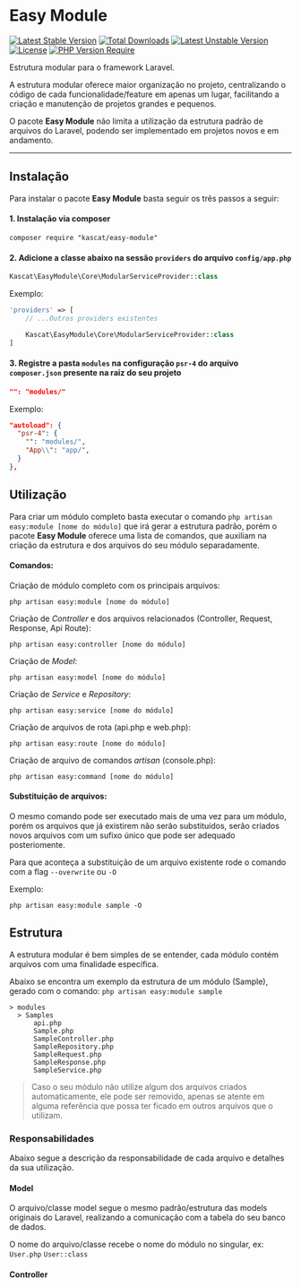 # Easy Module

[![Latest Stable Version](http://poser.pugx.org/kascat/easy-module/v)](https://packagist.org/packages/kascat/easy-module)
[![Total Downloads](http://poser.pugx.org/kascat/easy-module/downloads)](https://packagist.org/packages/kascat/easy-module)
[![Latest Unstable Version](http://poser.pugx.org/kascat/easy-module/v/unstable)](https://packagist.org/packages/kascat/easy-module)
[![License](http://poser.pugx.org/kascat/easy-module/license)](https://packagist.org/packages/kascat/easy-module)
[![PHP Version Require](http://poser.pugx.org/kascat/easy-module/require/php)](https://packagist.org/packages/kascat/easy-module)

Estrutura modular para o framework Laravel.

A estrutura modular oferece maior organização no projeto, centralizando o código de cada funcionalidade/feature
em apenas um lugar, facilitando a criação e manutenção de projetos grandes e pequenos.

O pacote **Easy Module** não limita a utilização da estrutura padrão de arquivos do Laravel,
podendo ser implementado em projetos novos e em andamento.

---

## Instalação

Para instalar o pacote **Easy Module** basta seguir os três passos a seguir:

#### 1. Instalação via composer

```shell
composer require "kascat/easy-module"
```

#### 2. Adicione a classe abaixo na sessão `providers` do arquivo `config/app.php`

```php
Kascat\EasyModule\Core\ModularServiceProvider::class
```

Exemplo:
```php
'providers' => [
    // ...Outros providers existentes

    Kascat\EasyModule\Core\ModularServiceProvider::class
]
```

#### 3. Registre a pasta `modules` na configuração `psr-4` do arquivo `composer.json` presente na raiz do seu projeto

```json
"": "modules/"
```

Exemplo:
```json
"autoload": {
  "psr-4": {
    "": "modules/",
    "App\\": "app/",
  }
},
```

## Utilização

Para criar um módulo completo basta executar o comando `php artisan easy:module [nome do módulo]`
que irá gerar a estrutura padrão, porém o pacote **Easy Module** oferece uma lista de comandos,
que auxiliam na criação da estrutura e dos arquivos do seu módulo separadamente.

#### Comandos:

Criação de módulo completo com os principais arquivos:
```shell
php artisan easy:module [nome do módulo]
```

Criação de _Controller_ e dos arquivos relacionados (Controller, Request, Response, Api Route):
```shell
php artisan easy:controller [nome do módulo]
```

Criação de _Model_:
```shell
php artisan easy:model [nome do módulo]
```

Criação de _Service_ e _Repository_:
```shell
php artisan easy:service [nome do módulo]
```

Criação de arquivos de rota (api.php e web.php):
```shell
php artisan easy:route [nome do módulo]
```

Criação de arquivo de comandos _artisan_ (console.php):
```shell
php artisan easy:command [nome do módulo]
```

#### Substituição de arquivos:

O mesmo comando pode ser executado mais de uma vez para um módulo,
porém os arquivos que já existirem não serão substituídos,
serão criados novos arquivos com um sufixo único que pode ser adequado posteriomente.

Para que aconteça a substituição de um arquivo existente rode o comando com a flag `--overwrite` ou `-O`

Exemplo:
```shell
php artisan easy:module sample -O
```

## Estrutura

A estrutura modular é bem simples de se entender, cada módulo contém arquivos com uma finalidade específica.

Abaixo se encontra um exemplo da estrutura de um módulo (Sample),
gerado com o comando: `php artisan easy:module sample`

```text
> modules
  > Samples
      api.php
      Sample.php
      SampleController.php
      SampleRepository.php
      SampleRequest.php
      SampleResponse.php
      SampleService.php
```

> Caso o seu módulo não utilize algum dos arquivos criados automaticamente, ele pode ser removido,
> apenas se atente em alguma referência que possa ter ficado em outros arquivos que o utilizam.

### Responsabilidades

Abaixo segue a descrição da responsabilidade de cada arquivo e detalhes da sua utilização.

#### Model

O arquivo/classe model segue o mesmo padrão/estrutura das models originais do Laravel,
realizando a comunicação com a tabela do seu banco de dados.

O nome do arquivo/classe recebe o nome do módulo no singular, ex: `User.php` `User::class`

#### Controller

